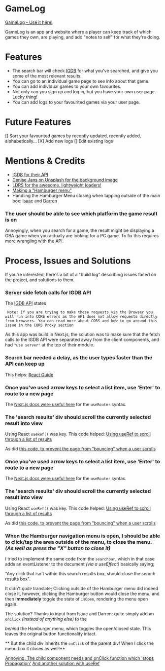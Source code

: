 # GameLog

[GameLog - Use it here!](https://gamelog-diary.vercel.app/)

GameLog is an app and website where a player can keep track of which games they own, are playing, and add "notes to self" for what they're doing.

# Features

- The search bar will check [IGDB](https://www.igdb.com/) for what you've searched, and give you some of the most relevant results.
- You can go to an individual game page to see info about that game.
- You can add individual games to your own favourites.
- Not only can you sign up and log in, but you have your own user page. Lucky thing!
- You can add logs to your favourited games via your user page.

# Future Features

[] Sort your favourited games by recently updated, recently added, alphabetically...
[X] Add new logs
[] Edit existing logs

# Mentions & Credits

- [IGDB for their API](https://www.igdb.com/)
- [Denise Jans on Unsplash for the background image](https://unsplash.com/photos/black-sony-dslr-camera-on-white-surface-uIemlFWQSC4?utm_content=creditShareLink&utm_medium=referral&utm_source=unsplash)
- [LDRS for the awesome, lightweight loaders!](https://uiball.com/ldrs/)
- [Making a "Hamburger menu"]()
- Handling the Hamburger Menu closing when tapping outside of the main box: [Isaac](https://github.com/isaacgomu) and [Darren](https://github.com/djsisson)

### The user should be able to see which platform the game result is on

Annoyingly, when you search for a game, the result might be displaying a GBA game when you actually are looking for a PC game. To fix this requires more wrangling with the API.

# Process, Issues and Solutions

If you're interested, here's a bit of a "build log" describing issues faced on the project, and solutions to them.

### Server side fetch calls for IGDB API

The [IGDB API](https://api-docs.igdb.com/?javascript#requests) states

```
 Note: If you are trying to make these requests via the Browser you will run into CORS errors as the API does not allow requests directly from browsers. You can read more about CORS and how to go around this issue in the CORS Proxy section
```

As this app was build in Next.js, the solution was to make sure that the fetch calls to the IGDB API were separated away from the client components, and had `"use server"` at the top of their module.

### Search bar needed a delay, as the user types faster than the API can keep up

This helps: [React Guide](https://erikmartinjordan.com/start-search-user-not-typing)

### Once you've used arrow keys to select a list item, use 'Enter' to route to a new page

The [Next.js docs were useful here](https://nextjs.org/docs/app/api-reference/functions/use-router) for the `useRouter` syntax.

### The 'search results' div should scroll the currently selected result into view

Using React `useRef()` was key. This code helped: [Using useRef to scroll through a list of results](https://codesandbox.io/p/sandbox/react-autocomplete-forked-0o1hll?file=%2Fsrc%2Fcomponents%2FAutocomplete.js%3A60%2C15-62%2C25)

As did [this code, to prevent the page from "bouncing" when a user scrolls](https://stackoverflow.com/questions/11039885/scrollintoview-causing-the-whole-page-to-move)

### Once you've used arrow keys to select a list item, use 'Enter' to route to a new page

The [Next.js docs were useful here](https://nextjs.org/docs/app/api-reference/functions/use-router) for the `useRouter` syntax.

### The 'search results' div should scroll the currently selected result into view

Using React `useRef()` was key. This code helped: [Using useRef to scroll through a list of results](https://codesandbox.io/p/sandbox/react-autocomplete-forked-0o1hll?file=%2Fsrc%2Fcomponents%2FAutocomplete.js%3A60%2C15-62%2C25)

As did [this code, to prevent the page from "bouncing" when a user scrolls](https://stackoverflow.com/questions/11039885/scrollintoview-causing-the-whole-page-to-move)

### When the Hamburger navigation menu is open, I should be able to click/tap the area outside of the menu, to close the menu. _(As well as press the "X" button to close it)_

I tried to implement the same code from the `searchbar`, which in that case adds an eventListener to the document _(via a useEffect)_ basically saying;

"Any click that isn't within this search results box, should close the search results box".

It didn't _quite_ translate; Clicking outside of the Hamburger menu did indeed close it, however, clicking the Hamburger button would close the menu, and then **immediately** toggle the state of `isOpen`, rendering the menu open again.

The solution?
Thanks to input from Isaac and Darren: quite simply add an `onClick` _(instead of anything else)_ to the <div> _behind_ the Hamburger menu, which toggles the open/closed state. This leaves the original button functionality intact.

** But the child div inherits the `onClick` of the parent div! When I click the menu box it closes as well!**

[Annoying. The child component needs and onClick function which 'stops Propagation'](https://dev.to/kunal/how-to-stop-child-elements-from-inheriting-parent-element-s-onclick-in-react-583h)
[And another solution with useRef](https://stackoverflow.com/questions/60811792/react-how-to-ignore-onclick-for-child-element/75562746#75562746)
